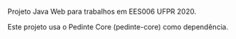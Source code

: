 Projeto Java Web para trabalhos em EES006 UFPR 2020.

Este projeto usa o Pedinte Core (pedinte-core) como dependência.

